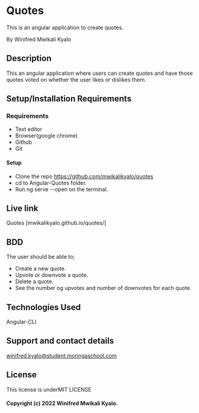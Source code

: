 # Quotes
This is an angular application to create quotes. 

By Winifred Mwikali Kyalo

## Description
This an angular application where users can create quotes and have those quotes voted on whether the user likes or dislikes them. 

## Setup/Installation Requirements
### Requirements
* Text editor
* Browser(google chrome)
* Github
* Git
#### Setup
* Clone the repo
https://github.com/mwikalikyalo/quotes
* cd to Angular-Quotes folder.
* Run ng serve --open on the terminal.

## Live link
Quotes [mwikalikyalo.github.io/quotes/]

## BDD
The user should be able to;

* Create a new quote.
* Upvote or downvote a quote.
* Delete a quote.
* See the number og upvotes and number of downvotes for    each quote.

## Technologies Used
Angular-CLI

## Support and contact details
winifred.kyalo@student.moringaschool.com

## License
This license is underMIT LICENSE 

#### Copyright (c) 2022 Winifred Mwikali Kyalo.




